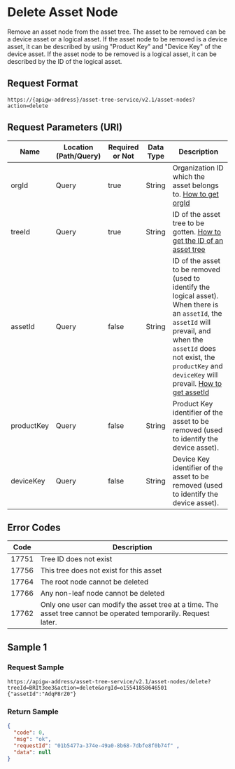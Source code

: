 # Delete Asset Node



Remove an asset node from the asset tree. The asset to be removed can be a device asset or a logical asset. If the asset node to be removed is a device asset, it can be described by using "Product Key" and "Device Key" of the device asset. If the asset node to be removed is a logical asset, it can be described by the ID of the logical asset.

## Request Format

```
https://{apigw-address}/asset-tree-service/v2.1/asset-nodes?action=delete

```

## Request Parameters (URI)

| Name | Location (Path/Query) | Required or Not | Data Type | Description |
|---------------|------------------|----------|-----------|--------------|
| orgId         | Query            | true     | String    | Organization ID which the asset belongs to. [How to get orgId](/docs/api/en/latest/api_faqs#how-to-get-organization-id-orgid-orgid)                |
| treeId        | Query            | true    | String    | ID of the asset tree to be gotten. [How to get the ID of an asset tree](/docs/api/en/latest/api_faqs.html#how-to-get-the-id-of-an-asset-tree)        |
| assetId  | Query            | false    | String    | ID of the asset to be removed (used to identify the logical asset). When there is an `assetId`, the `assetId` will prevail, and when the `assetId` does not exist, the `productKey` and `deviceKey` will prevail. [How to get assetId](/docs/api/en/latest/api_faqs.html#how-to-get-asset-id-assetid-assetid)  |
| productKey  | Query            | false    | String    | Product Key identifier of the asset to be removed (used to identify the device asset).|
| deviceKey  | Query            | false    | String    | Device Key identifier of the asset to be removed (used to identify the device asset). |


## Error Codes

| Code | Description    |
|-----------|-----------------------------|
| 17751| Tree ID does not exist                                                 |
| 17756| This tree does not exist for this asset                                               |
| 17764| The root node cannot be deleted                                               |
| 17766| Any non-leaf node cannot be deleted                                               |
| 17762| Only one user can modify the asset tree at a time. The asset tree cannot be operated temporarily. Request later. |




## Sample 1

### Request Sample

```
https://apigw-address/asset-tree-service/v2.1/asset-nodes/delete?treeId=BRIt3ee3&action=delete&orgId=o15541858646501 
{"assetId":"AdqP8rZ0"} 
```

### Return Sample

```json
{ 
  "code": 0, 
  "msg": "ok", 
  "requestId": "01b5477a-374e-49a0-8b68-7dbfe8f0b74f" ,
  "data": null
} 
```

